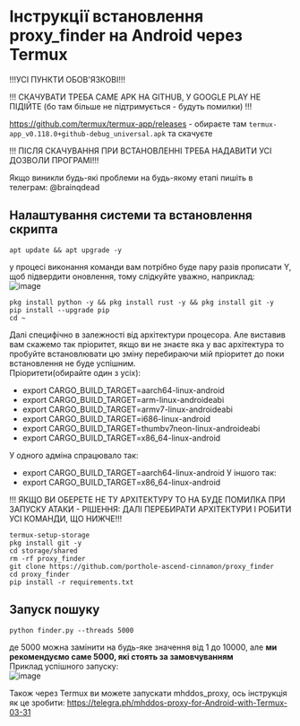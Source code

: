 # Інструкції встановлення proxy_finder на Android через Termux

!!!УСІ ПУНКТИ ОБОВ'ЯЗКОВІ!!!  

!!! СКАЧУВАТИ ТРЕБА САМЕ APK НА GITHUB, У GOOGLE PLAY НЕ ПІДІЙТЕ (бо там більше не підтримується - будуть помилки) !!!   

https://github.com/termux/termux-app/releases - обираєте там `termux-app_v0.118.0+github-debug_universal.apk` та скачуєте  

!!! ПІСЛЯ СКАЧУВАННЯ ПРИ ВСТАНОВЛЕННІ ТРЕБА НАДАВИТИ УСІ ДОЗВОЛИ ПРОГРАМІ!!!

Якщо виникли будь-які проблеми на будь-якому етапі пишіть в телеграм: @brainqdead

## Налаштування системи та встановлення скрипта
```shell
apt update && apt upgrade -y
```
у процесі виконання команди вам потрібно буде пару разів прописати Y, щоб підвердити оновлення, тому слідкуйте уважно, наприклад:  
![image](https://user-images.githubusercontent.com/74729549/167951097-968270a2-d5f6-4761-8709-4ccdcc66f103.png)

```shell
pkg install python -y && pkg install rust -y && pkg install git -y
pip install --upgrade pip
cd ~
```
Далі специфічно в залежності від архітектури процесора. Але виставив вам скажемо так пріоритет, якщо ви не знаєте яка у вас архітектура то пробуйте встановлювати цю зміну перебираючи мій пріоритет до поки встановлення не буде успішним.  
Пріоритети(обирайте один з усіх):  
- export CARGO_BUILD_TARGET=aarch64-linux-android
- export CARGO_BUILD_TARGET=arm-linux-androideabi
- export CARGO_BUILD_TARGET=armv7-linux-androideabi
- export CARGO_BUILD_TARGET=i686-linux-android
- export CARGO_BUILD_TARGET=thumbv7neon-linux-androideabi
- export CARGO_BUILD_TARGET=x86_64-linux-android  

У одного адміна спрацювало так:  
- export CARGO_BUILD_TARGET=aarch64-linux-android
У іншого так:  
- export CARGO_BUILD_TARGET=x86_64-linux-android

!!! ЯКЩО ВИ ОБЕРЕТЕ НЕ ТУ АРХІТЕКТУРУ ТО НА БУДЕ ПОМИЛКА ПРИ ЗАПУСКУ АТАКИ - РІШЕННЯ: ДАЛІ ПЕРЕБИРАТИ АРХІТЕКТУРИ І РОБИТИ УСІ КОМАНДИ, ЩО НИЖЧЕ!!!  
```shell
termux-setup-storage
pkg install git -y
cd storage/shared
rm -rf proxy_finder
git clone https://github.com/porthole-ascend-cinnamon/proxy_finder
cd proxy_finder
pip install -r requirements.txt
```
## Запуск пошуку
```shell
python finder.py --threads 5000
```
де 5000 можна замінити на будь-яке значення від 1 до 10000, але **ми рекомендуємо саме 5000, які стоять за замовчуванням**  
Приклад успішного запуску:  
![image](https://user-images.githubusercontent.com/74729549/167952372-d54097a7-a112-4fc3-89b0-1d38951305f8.png)


Також через Termux ви можете запускати mhddos_proxy, ось інструкція як це зробити: https://telegra.ph/mhddos-proxy-for-Android-with-Termux-03-31
